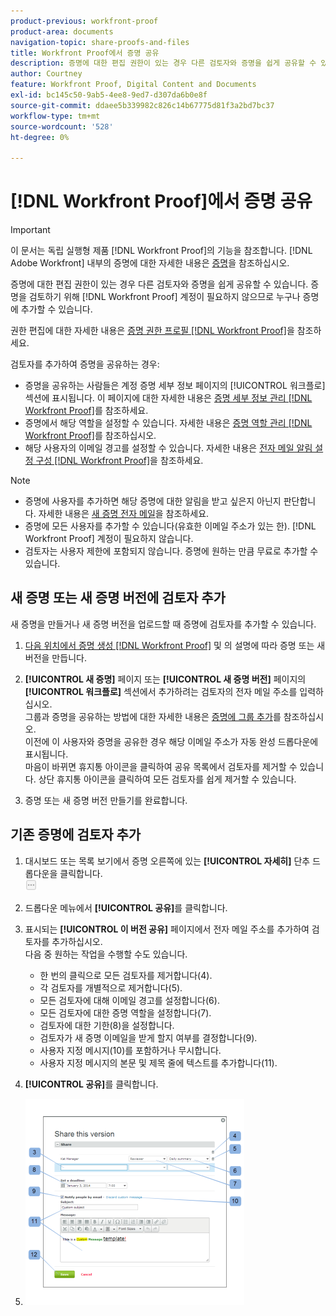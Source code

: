 ```yaml
---
product-previous: workfront-proof
product-area: documents
navigation-topic: share-proofs-and-files
title: Workfront Proof에서 증명 공유
description: 증명에 대한 편집 권한이 있는 경우 다른 검토자와 증명을 쉽게 공유할 수 있습니다. 증명을 검토할  [!DNL Workfront Proof]  계정이 필요하지 않으므로 누구나 증명에 추가할 수 있습니다.
author: Courtney
feature: Workfront Proof, Digital Content and Documents
exl-id: bc145c50-9ab5-4ee8-9ed7-d307da6b0e8f
source-git-commit: ddaee5b339982c826c14b67775d81f3a2bd7bc37
workflow-type: tm+mt
source-wordcount: '528'
ht-degree: 0%

---
```


# [!DNL Workfront Proof]에서 증명 공유

>[!IMPORTANT]
>
>이 문서는 독립 실행형 제품 [!DNL Workfront Proof]의 기능을 참조합니다. [!DNL Adobe Workfront] 내부의 증명에 대한 자세한 내용은 [증명](../../../review-and-approve-work/proofing/proofing.md)을 참조하십시오.

증명에 대한 편집 권한이 있는 경우 다른 검토자와 증명을 쉽게 공유할 수 있습니다. 증명을 검토하기 위해 [!DNL Workfront Proof] 계정이 필요하지 않으므로 누구나 증명에 추가할 수 있습니다.

권한 편집에 대한 자세한 내용은 [증명 권한 프로필 [!DNL Workfront Proof]](../../../workfront-proof/wp-acct-admin/account-settings/proof-perm-profiles-in-wp.md)을 참조하세요.

검토자를 추가하여 증명을 공유하는 경우:

* 증명을 공유하는 사람들은 계정 증명 세부 정보 페이지의 [!UICONTROL 워크플로] 섹션에 표시됩니다. 이 페이지에 대한 자세한 내용은 [증명 세부 정보 관리 [!DNL Workfront Proof]](../../../workfront-proof/wp-work-proofsfiles/manage-your-work/manage-proof-details.md)를 참조하세요.
* 증명에서 해당 역할을 설정할 수 있습니다. 자세한 내용은 [증명 역할 관리 [!DNL Workfront Proof]](../../../workfront-proof/wp-work-proofsfiles/share-proofs-and-files/manage-proof-roles.md)를 참조하십시오.
* 해당 사용자의 이메일 경고를 설정할 수 있습니다. 자세한 내용은 [전자 메일 알림 설정 구성 [!DNL Workfront Proof]](../../../workfront-proof/wp-emailsntfctns/email-alerts/config-email-notification-settings-wp.md)을 참조하세요.

>[!NOTE]
>
>* 증명에 사용자를 추가하면 해당 증명에 대한 알림을 받고 싶은지 아닌지 판단합니다. 자세한 내용은 [새 증명 전자 메일](../../../workfront-proof/wp-emailsntfctns/proof-notifications-and-reminders/new-proof-email.md)을 참조하세요.
>* 증명에 모든 사용자를 추가할 수 있습니다(유효한 이메일 주소가 있는 한). [!DNL Workfront Proof] 계정이 필요하지 않습니다.
>* 검토자는 사용자 제한에 포함되지 않습니다. 증명에 원하는 만큼 무료로 추가할 수 있습니다.
>



## 새 증명 또는 새 증명 버전에 검토자 추가

새 증명을 만들거나 새 증명 버전을 업로드할 때 증명에 검토자를 추가할 수 있습니다.

1. [다음 위치에서 증명 생성 [!DNL Workfront Proof]](../../../workfront-proof/wp-work-proofsfiles/create-proofs-and-files/generate-proofs.md) 및 의 설명에 따라 증명 또는 새 버전을 만듭니다.
1. **[!UICONTROL 새 증명]** 페이지 또는 **[!UICONTROL 새 증명 버전]** 페이지의 **[!UICONTROL 워크플로]** 섹션에서 추가하려는 검토자의 전자 메일 주소를 입력하십시오.\
   그룹과 증명을 공유하는 방법에 대한 자세한 내용은 [증명에 그룹 추가](../../../workfront-proof/wp-mnguserscontacts/groups/add-groups.md)를 참조하십시오.\
   이전에 이 사용자와 증명을 공유한 경우 해당 이메일 주소가 자동 완성 드롭다운에 표시됩니다.\
   마음이 바뀌면 휴지통 아이콘을 클릭하여 공유 목록에서 검토자를 제거할 수 있습니다. 상단 휴지통 아이콘을 클릭하여 모든 검토자를 쉽게 제거할 수 있습니다.

1. 증명 또는 새 증명 버전 만들기를 완료합니다.

## 기존 증명에 검토자 추가

1. 대시보드 또는 목록 보기에서 증명 오른쪽에 있는 **[!UICONTROL 자세히]** 단추 드롭다운을 클릭합니다.\
   ![추가 메뉴](assets/more-button-small.png)

1. 드롭다운 메뉴에서 **[!UICONTROL 공유]**&#x200B;를 클릭합니다.
1. 표시되는 **[!UICONTROL 이 버전 공유]** 페이지에서 전자 메일 주소를 추가하여 검토자를 추가하십시오.\
   다음 중 원하는 작업을 수행할 수도 있습니다.

   * 한 번의 클릭으로 모든 검토자를 제거합니다(4).
   * 각 검토자를 개별적으로 제거합니다(5).
   * 모든 검토자에 대해 이메일 경고를 설정합니다(6).
   * 모든 검토자에 대한 증명 역할을 설정합니다(7).
   * 검토자에 대한 기한(8)을 설정합니다.
   * 검토자가 새 증명 이메일을 받게 할지 여부를 결정합니다(9).
   * 사용자 지정 메시지(10)를 포함하거나 무시합니다.
   * 사용자 지정 메시지의 본문 및 제목 줄에 텍스트를 추가합니다(11).

1. **[!UICONTROL 공유]**&#x200B;를 클릭합니다.
1. ![Share_this_version_page.png](assets/share-this-version-page-350x330.png)

